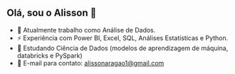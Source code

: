 ## Olá, sou o Alisson 👋

- 🔭 Atualmente trabalho como Análise de Dados.
- ⚡ Experiência com Power BI, Excel, SQL, Análises Estatísticas e Python.
- 🌱 Estudando Ciência de Dados (modelos de aprendizagem de máquina, databricks e PySpark)
- 💬 E-mail para contato: alissonaragao1@gmail.com
